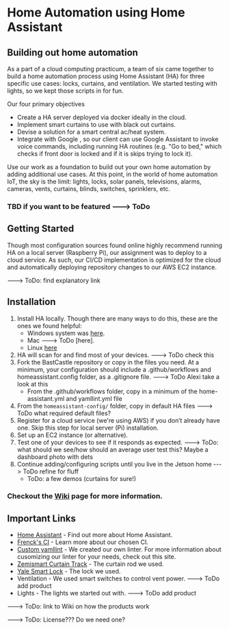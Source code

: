 # Home Automation using Home Assistant

## Building out home automation
As a part of a cloud computing practicum, a team of six came together to build a home automation process using Home Assistant (HA) for three specific use cases: locks, curtains, and ventilation. We started testing with lights, so we kept those scripts in for fun. 

Our four primary objectives
- Create a HA server deployed via docker ideally in the cloud. 
- Implement smart curtains to use with black out curtains. 
- Devise a solution for a smart central ac/heat system. 
- Integrate with Google , so our client can use Google Assistant to invoke voice commands, including running HA routines (e.g. "Go to bed," which checks if front door is locked and if it is skips trying to lock it).

Use our work as a foundation to build out your own home automation by adding additional use cases. At this point, in the world of home automation IoT, the sky is the limit: lights, locks, solar panels, televisions, alarms, cameras, vents, curtains, blinds, switches, sprinklers, etc.

### TBD if you want to be featured ---> ToDo

## Getting Started
Though most configuration sources found online highly recommend running HA on a local server (Raspberry Pi), our assignment was to deploy to a cloud service. As such, our CI/CD implementation is optimized for the cloud and automatically deploying repository changes to our AWS EC2 instance.

---> ToDo: find explanatory link

## Installation 
1. Install HA locally. Though there are many ways to do this, these are the ones we found helpful:
    - Windows system was [here](https://www.youtube.com/watch?v=dp-0hVjEo6A). 
    - Mac ---> ToDo [here]. 
    - Linux [here](https://github.com/brandondombrowsky/BastCastle/wiki/Wireguard-VPN-Setup#install-docker) 
2. HA will scan for and find most of your devices. ---> ToDo check this
3. Fork the BastCastle repository or copy in the files you need. At a minimum, your configuration should include a .github/workflows and homeassistant.config folder, as a .gitignore file. ---> ToDo Alexi take a look at this
    - From the .github/workflows folder, copy in a minimum of the home-assistant.yml and yamllint.yml file
5. From the `homeassistant-config/` folder, copy in default HA files ---> ToDo what required default files?
6. Register for a cloud service (we're using AWS) if you don’t already have one. Skip this step for local server (Pi) installation.
7. Set up an EC2 instance (or alternative).
8. Test one of your devices to see if it responds as expected. ---> ToDo: what should we see/how should an average user test this? Maybe a dashboard photo with dets
9. Continue adding/configuring scripts until you live in the Jetson home ---> ToDo refine for fluff
    - ToDo: a few demos (curtains for sure!)

### Checkout the [Wiki](https://github.com/brandondombrowsky/BastCastle/wiki) page for more information. 

## Important Links
- [Home Assistant](https://www.home-assistant.io/) - Find out more about Home Assistant.
- [Frenck's CI](https://github.com/frenck/home-assistant-config) - Learn more about our chosen CI.
- [Custom yamllint](https://yamllint.readthedocs.io/en/stable/configuration.html) - We created our own linter. For more information about cusomizing our linter for your needs, check out this site.
- [Zemismart Curtain Track](https://www.zemismart.com/products/-bcm500ds-tyw) - The curtain rod we used.
- [Yale Smart Lock](https://shopyalehome.com/collections/smart-locks/products/yale-assure-lock-sl-with-wi-fi-and-bluetooth?variant=39341912981636) - The lock we used.
- Ventilation - We used smart switches to control vent power. ---> ToDo add product
- Lights - The lights we started out with. ---> ToDo add product

---> ToDo: link to Wiki on how the products work

---> ToDo: License??? Do we need one?

